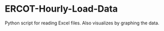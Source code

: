 # ERCOT-Hourly-Load-Data

Python script for reading Excel files. Also visualizes by graphing the data.

